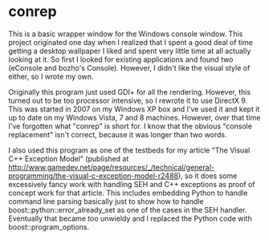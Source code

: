 conrep
======
This is a basic wrapper window for the Windows console window. This project originated one day when I realized that I spent a good deal of time getting a desktop wallpaper I liked and spent very little time at all actually looking at it. So first I looked for existing applications and found two (eConsole and bozho's Console). However, I didn't like the visual style of either, so I wrote my own.

Originally this program just used GDI+ for all the rendering. However, this turned out to be too processor intensive, so I rewrote it to use DirectX 9. This was started in 2007 on my Windows XP box and I've used it and kept it up to date on my Windows Vista, 7 and 8 machines. However, over that time I've forgotten what "conrep" is short for. I know that the obvious "console replacement" isn't correct, because it was longer than two words.

I also used this program as one of the testbeds for my article "The Visual C++ Exception Model" (published at http://www.gamedev.net/page/resources/_/technical/general-programming/the-visual-c-exception-model-r2488), so it does some excessively fancy work with handling SEH and C++ exceptions as proof of concept work for that article. This includes embedding Python to handle command line parsing basically just to show how to handle boost::python::error_already_set as one of the cases in the SEH handler. Eventually that became too unwieldy and I replaced the Python code with boost::program_options.
